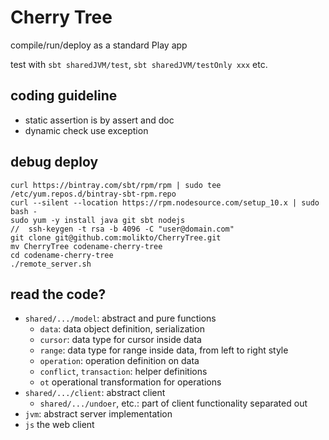 # Cherry Tree


compile/run/deploy as a standard Play app

test with `sbt sharedJVM/test`, `sbt sharedJVM/testOnly xxx` etc.

## coding guideline

* static assertion is by assert and doc
* dynamic check use exception

## debug deploy

```
curl https://bintray.com/sbt/rpm/rpm | sudo tee /etc/yum.repos.d/bintray-sbt-rpm.repo
curl --silent --location https://rpm.nodesource.com/setup_10.x | sudo bash -
sudo yum -y install java git sbt nodejs
//  ssh-keygen -t rsa -b 4096 -C "user@domain.com"
git clone git@github.com:molikto/CherryTree.git
mv CherryTree codename-cherry-tree
cd codename-cherry-tree
./remote_server.sh
```


## read the code?

* `shared/.../model`: abstract and pure functions
    * `data`: data object definition, serialization
    * `cursor`: data type for cursor inside data
    * `range`: data type for range inside data, from left to right style
    * `operation`: operation definition on data
    * `conflict`, `transaction`: helper definitions
    * `ot` operational transformation for operations
* `shared/.../client`: abstract client
    * `shared/.../undoer`, etc.: part of client functionality separated out
* `jvm`: abstract server implementation
* `js` the web client

